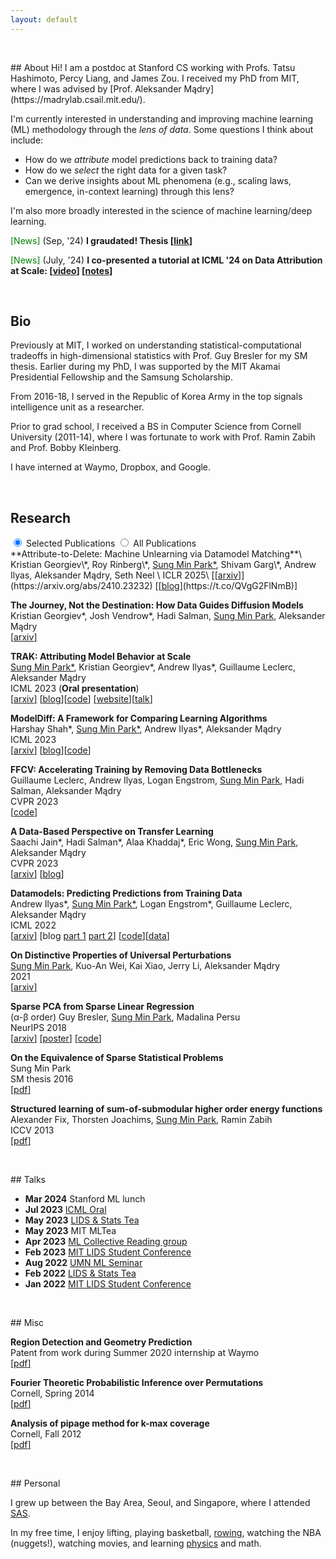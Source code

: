 ```yaml
---
layout: default
---
```


<p>&nbsp;</p>
## About
Hi! I am a postdoc at Stanford CS working with Profs. Tatsu Hashimoto, Percy Liang, and James Zou.
I received my PhD from MIT, where I was advised by [Prof. Aleksander Mądry](https://madrylab.csail.mit.edu/).


I'm currently interested in understanding and improving machine learning (ML) methodology
through the *lens of data*. Some questions I think about include:
 - How do we *attribute* model predictions back to training data?
 - How do we *select* the right data for a given task?
 - Can we derive insights about ML phenomena (e.g., scaling laws, emergence, in-context learning) through this lens?

I'm also more broadly interested in the science of machine learning/deep learning.


<span style="color:green">[News]</span>  (Sep, '24) **I graudated! Thesis [[link](https://dspace.mit.edu/handle/1721.1/159360)]**

<span style="color:green">[News]</span>  (July, '24) **I co-presented a tutorial at ICML '24 on Data Attribution at Scale: [[video](https://icml.cc/virtual/2024/tutorial/35228)] [[notes](https://ml-data-tutorial.org/)]**


<p>&nbsp;</p>

## Bio
Previously at MIT, I worked on understanding statistical-computational tradeoffs in high-dimensional statistics with Prof. Guy Bresler for my SM thesis. Earlier during my PhD, I was supported by the MIT Akamai Presidential Fellowship and the Samsung Scholarship.

From 2016-18, I served in the Republic of Korea Army in the top signals intelligence unit as a researcher.

Prior to grad school, I received a BS in Computer Science from Cornell University (2011-14), where I was fortunate to work with Prof. Ramin Zabih and Prof. Bobby Kleinberg.

I have interned at Waymo, Dropbox, and Google.

<p>&nbsp;</p>

## Research

<div>
  <label>
    <input type="radio" name="pub-toggle" id="show-selected" checked>
    Selected Publications
  </label>
  <label>
    <input type="radio" name="pub-toggle" id="show-all">
    All Publications
  </label>
</div>

<div id="selected-pubs">
  <!-- Selected papers -->
  **Attribute-to-Delete: Machine Unlearning via Datamodel Matching**\
  Kristian Georgiev\*, Roy Rinberg\*, <u>Sung Min Park*</u>, Shivam Garg\*, Andrew Ilyas, Aleksander Mądry, Seth Neel \
  ICLR 2025\
  [[<u>arxiv</u>]](https://arxiv.org/abs/2410.23232) [[<u>blog</u>](https://t.co/QVgG2FlNmB)]

  **The Journey, Not the Destination: How Data Guides Diffusion Models**\
  Kristian Georgiev\*, Josh Vendrow\*, Hadi Salman, <u>Sung Min Park</u>, Aleksander Mądry \
  [[<u>arxiv</u>]](https://arxiv.org/abs/2312.06205)

  **TRAK: Attributing Model Behavior at Scale**\
  <u>Sung Min Park*</u>, Kristian Georgiev\*, Andrew Ilyas\*, Guillaume Leclerc, Aleksander Mądry \
  ICML 2023 (**Oral presentation**)\
  [[<u>arxiv</u>]](https://arxiv.org/abs/2303.14186) [[<u>blog</u>](https://gradientscience.org/trak/)][[<u>code</u>](https://github.com/MadryLab/trak)]
  [[<u>website</u>]](https://trak.csail.mit.edu/)[[<u>talk</u>](https://icml.cc/virtual/2023/oral/25526)]

  **ModelDiff: A Framework for Comparing Learning Algorithms**\
  Harshay Shah\*, <u>Sung Min Park*</u>, Andrew Ilyas\*, Aleksander Mądry \
  ICML 2023\
  [[<u>arxiv</u>]](https://arxiv.org/abs/2211.12491) [[<u>blog</u>](https://gradientscience.org/modeldiff/)][[<u>code</u>](https://github.com/MadryLab/modeldiff)]

  **FFCV: Accelerating Training by Removing Data Bottlenecks**\
  Guillaume Leclerc, Andrew Ilyas, Logan Engstrom, <u>Sung Min Park</u>, Hadi Salman, Aleksander Mądry \
  CVPR 2023\
  [[<u>code</u>](https://github.com/libffcv/ffcv)]

  **A Data-Based Perspective on Transfer Learning**\
  Saachi Jain\*, Hadi Salman\*, Alaa Khaddaj\*, Eric Wong, <u>Sung Min Park</u>, Aleksander Mądry\
  CVPR 2023\
  [[<u>arxiv</u>]](https://arxiv.org/abs/2207.05739) [[<u>blog</u>](https://gradientscience.org/data-transfer/)]

  **Datamodels: Predicting Predictions from Training Data**\
  Andrew Ilyas\*, <u>Sung Min Park*</u>, Logan Engstrom\*, Guillaume Leclerc, Aleksander Mądry\
  ICML 2022\
  [[<u>arxiv</u>]](https://arxiv.org/abs/2202.00622) [blog [<u>part 1</u>](https://gradientscience.org/datamodels-1/) [<u>part 2</u>](https://gradientscience.org/datamodels-2/)] [[<u>code</u>](https://github.com/MadryLab/datamodels)][[<u>data</u>]](https://github.com/MadryLab/datamodels-data)

  **On Distinctive Properties of Universal Perturbations**\
  <u>Sung Min Park</u>, Kuo-An Wei, Kai Xiao, Jerry Li, Aleksander Mądry\
  2021\
  [[<u>arxiv</u>]](https://arxiv.org/abs/2112.15329)

  **Sparse PCA from Sparse Linear Regression**\
  (α-β order) Guy Bresler, <u>Sung Min Park</u>, Madalina Persu\
  NeurIPS 2018\
  [[<u>arxiv</u>]](https://arxiv.org/abs/1811.10106) [[<u>poster</u>]](/assets/files/neurips_2018_poster.pdf) [[<u>code</u>]](https://github.com/sung-max/SPCAvSLR)

  **On the Equivalence of Sparse Statistical Problems**\
  Sung Min Park\
  SM thesis 2016\
  [[<u>pdf</u>]](/assets/files/sm_thesis.pdf)

  **Structured learning of sum-of-submodular higher order energy functions**\
  Alexander Fix, Thorsten Joachims, <u>Sung Min Park</u>, Ramin Zabih\
  ICCV 2013\
  [[<u>pdf</u>]](/assets/files/submodular.pdf)
</div>

<div id="all-pubs" style="display:none;">
  <!-- All papers (currently same as selected) -->
  **Attribute-to-Delete: Machine Unlearning via Datamodel Matching**\
  Kristian Georgiev\*, Roy Rinberg\*, <u>Sung Min Park*</u>, Shivam Garg\*, Andrew Ilyas, Aleksander Mądry, Seth Neel \
  ICLR 2025\
  [[<u>arxiv</u>]](https://arxiv.org/abs/2410.23232) [[<u>blog</u>](https://t.co/QVgG2FlNmB)]

  **The Journey, Not the Destination: How Data Guides Diffusion Models**\
  Kristian Georgiev\*, Josh Vendrow\*, Hadi Salman, <u>Sung Min Park</u>, Aleksander Mądry \
  [[<u>arxiv</u>]](https://arxiv.org/abs/2312.06205)

  **TRAK: Attributing Model Behavior at Scale**\
  <u>Sung Min Park*</u>, Kristian Georgiev\*, Andrew Ilyas\*, Guillaume Leclerc, Aleksander Mądry \
  ICML 2023 (**Oral presentation**)\
  [[<u>arxiv</u>]](https://arxiv.org/abs/2303.14186) [[<u>blog</u>](https://gradientscience.org/trak/)][[<u>code</u>](https://github.com/MadryLab/trak)]
  [[<u>website</u>]](https://trak.csail.mit.edu/)[[<u>talk</u>](https://icml.cc/virtual/2023/oral/25526)]

  **ModelDiff: A Framework for Comparing Learning Algorithms**\
  Harshay Shah\*, <u>Sung Min Park*</u>, Andrew Ilyas\*, Aleksander Mądry \
  ICML 2023\
  [[<u>arxiv</u>]](https://arxiv.org/abs/2211.12491) [[<u>blog</u>](https://gradientscience.org/modeldiff/)][[<u>code</u>](https://github.com/MadryLab/modeldiff)]

  **FFCV: Accelerating Training by Removing Data Bottlenecks**\
  Guillaume Leclerc, Andrew Ilyas, Logan Engstrom, <u>Sung Min Park</u>, Hadi Salman, Aleksander Mądry \
  CVPR 2023\
  [[<u>code</u>](https://github.com/libffcv/ffcv)]

  **A Data-Based Perspective on Transfer Learning**\
  Saachi Jain\*, Hadi Salman\*, Alaa Khaddaj\*, Eric Wong, <u>Sung Min Park</u>, Aleksander Mądry\
  CVPR 2023\
  [[<u>arxiv</u>]](https://arxiv.org/abs/2207.05739) [[<u>blog</u>](https://gradientscience.org/data-transfer/)]

  **Datamodels: Predicting Predictions from Training Data**\
  Andrew Ilyas\*, <u>Sung Min Park*</u>, Logan Engstrom\*, Guillaume Leclerc, Aleksander Mądry\
  ICML 2022\
  [[<u>arxiv</u>]](https://arxiv.org/abs/2202.00622) [blog [<u>part 1</u>](https://gradientscience.org/datamodels-1/) [<u>part 2</u>](https://gradientscience.org/datamodels-2/)] [[<u>code</u>](https://github.com/MadryLab/datamodels)][[<u>data</u>]](https://github.com/MadryLab/datamodels-data)

  **On Distinctive Properties of Universal Perturbations**\
  <u>Sung Min Park</u>, Kuo-An Wei, Kai Xiao, Jerry Li, Aleksander Mądry\
  2021\
  [[<u>arxiv</u>]](https://arxiv.org/abs/2112.15329)

  **Sparse PCA from Sparse Linear Regression**\
  (α-β order) Guy Bresler, <u>Sung Min Park</u>, Madalina Persu\
  NeurIPS 2018\
  [[<u>arxiv</u>]](https://arxiv.org/abs/1811.10106) [[<u>poster</u>]](/assets/files/neurips_2018_poster.pdf) [[<u>code</u>]](https://github.com/sung-max/SPCAvSLR)

  **On the Equivalence of Sparse Statistical Problems**\
  Sung Min Park\
  SM thesis 2016\
  [[<u>pdf</u>]](/assets/files/sm_thesis.pdf)

  **Structured learning of sum-of-submodular higher order energy functions**\
  Alexander Fix, Thorsten Joachims, <u>Sung Min Park</u>, Ramin Zabih\
  ICCV 2013\
  [[<u>pdf</u>]](/assets/files/submodular.pdf)
</div>

<script>
document.getElementById('show-selected').addEventListener('change', function() {
  document.getElementById('selected-pubs').style.display = '';
  document.getElementById('all-pubs').style.display = 'none';
});
document.getElementById('show-all').addEventListener('change', function() {
  document.getElementById('selected-pubs').style.display = 'none';
  document.getElementById('all-pubs').style.display = '';
});
</script>

<p>&nbsp;</p>
## Talks

* **Mar 2024** Stanford ML lunch
* **Jul 2023** [ICML Oral](https://icml.cc/virtual/2023/oral/25526)
* **May 2023** [LIDS & Stats Tea](https://lids.mit.edu/news-and-events/events/trak-attributing-model-behavior-scale)
* **May 2023** MIT MLTea
* **Apr 2023** [ML Collective Reading group](https://mlcollective.org/dlct/)
* **Feb 2023** [MIT LIDS Student Conference](https://lidsconf.mit.edu/2023/program.html)
* **Aug 2022** [UMN ML Seminar](https://sites.google.com/umn.edu/machine-learning)
* **Feb 2022** [LIDS & Stats Tea](https://lids.mit.edu/news-and-events/lids-stats-tea)
* **Jan 2022** [MIT LIDS Student Conference](https://lidsconf.mit.edu/2022/program.html)



<p>&nbsp;</p>
## Misc

**Region Detection and Geometry Prediction**\
Patent from work during Summer 2020 internship at Waymo\
[[<u>pdf</u>]](/assets/files/waymo_patent.pdf)

**Fourier Theoretic Probabilistic Inference over Permutations**\
Cornell, Spring 2014\
[[<u>pdf</u>]](/assets/files/fourier.pdf)

**Analysis of pipage method for k-max coverage**\
Cornell, Fall 2012\
[[<u>pdf</u>]](/assets/files/max_coverage.pdf)


<p>&nbsp;</p>
## Personal

I grew up between the Bay Area, Seoul, and Singapore, where I attended [SAS](https://www.sas.edu.sg/).

In my free time, I enjoy lifting, playing basketball, [rowing](/assets/img/rowing.jpg), watching the NBA (nuggets!), watching movies, and learning [physics](https://sung-max.github.io/learning-qft/) and math.
<p>&nbsp;</p>

